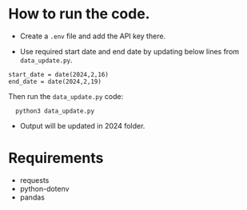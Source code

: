 # How to run the code.

- Create a `.env` file and add the API key there.

- Use required start date and end date by updating below lines from `data_update.py`.

```
start_date = date(2024,2,16) 
end_date = date(2024,2,19)
```

Then run the `data_update.py` code:

  ```
    python3 data_update.py
  ```

- Output will be updated in 2024 folder.

# Requirements

- requests
- python-dotenv
- pandas
  
